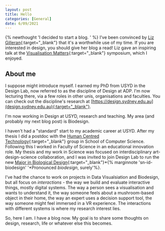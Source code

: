```yaml
---
layout: post
title: Hello
categories: [General]
date: 6/09/2021
---
```


{% newthought 'I decided to start a blog. ' %} I've been convinced by [Liz Gilleran](http://lizgilleran.com){:target="_blank"} that it's a worthwhile use of my time.<!--more-->  If you are interested in design, you should give her blog a read! Liz gave an inspiring talk at the [Visualisation Matters](http://visualisation.matters.today/2021/){:target="_blank"} symposium, which I enjoyed. 

## About me
I suppose might introduce myself. I earned my PhD from USYD in the Design Lab, now referred to as the discipline of Design at ADP. I'm now lecturing there, via a few roles in other unis, organisations and faculties. You can check out the discipline's research at [https://design.sydney.edu.au](design.sydney.edu.au){:target="_blank"}.

I'm now working in Design at USYD, research and teaching. My area (and probably my next blog post) is Biodesign. 

I haven't had a "standard" start to my academic career at USYD. After my thesis I did a postdoc with the [Human Centred Technology](https://www.sydney.edu.au/engineering/our-research/data-science-and-computer-engineering/human-centred-technology.html){:target="_blank"} group in School of Computer Science. Following this I worked in Faculty of Science in an educational innovation role. My thesis and my work in Science was focused on interdisciplinary art-design-science collaboration, and I was invited to join Design Lab to run the new [Major in Biological Design](https://www.sydney.edu.au/courses/subject-areas/major/biological-design.html){:target="_blank"}*{% marginnote 'sn-id-biodesign' '*Pronounced _biodesign_, surely'%}.

I've had the chance to work on projects in Data Visualsiation and Biodesign, but all focus on *interactions* - the way we build and evaluate interactive things, mostly digital systems. The way a person sees a visualisation and wants to understand it, the way someone feels about a mushroom-based object in their home, the way an expert uses a decision support tool, the way someone might feel immersed in a VR experience. The interactions with different systems is where my research interest lies. 

So, here I am. I have a blog now. My goal is to share some thoughts on design, research, life or whatever else this becomes. 